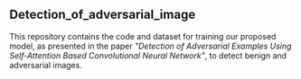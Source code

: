 ## Detection_of_adversarial_image
This repository contains the code and dataset for training our proposed model, as presented in the paper *"Detection of Adversarial Examples Using Self-Attention Based Convolutional Neural Network"*, to detect benign and adversarial images.
